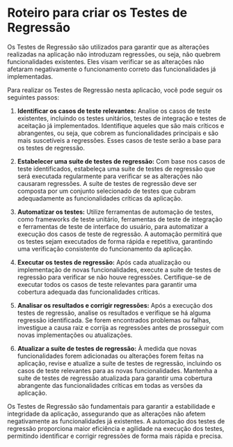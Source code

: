 # Roteiro para criar os Testes de Regressão

Os Testes de Regressão são utilizados para garantir que as alterações realizadas na aplicação não introduzam regressões, ou seja, não quebrem funcionalidades existentes. Eles visam verificar se as alterações não afetaram negativamente o funcionamento correto das funcionalidades já implementadas.

Para realizar os Testes de Regressão nesta aplicacão, você pode seguir os seguintes passos:

1. **Identificar os casos de teste relevantes:** Analise os casos de teste existentes, incluindo os testes unitários, testes de integração e testes de aceitação já implementados. Identifique aqueles que são mais críticos e abrangentes, ou seja, que cobrem as funcionalidades principais e são mais suscetíveis a regressões. Esses casos de teste serão a base para os testes de regressão.

2. **Estabelecer uma suíte de testes de regressão:** Com base nos casos de teste identificados, estabeleça uma suíte de testes de regressão que será executada regularmente para verificar se as alterações não causaram regressões. A suíte de testes de regressão deve ser composta por um conjunto selecionado de testes que cubram adequadamente as funcionalidades críticas da aplicação.

3. **Automatizar os testes:** Utilize ferramentas de automação de testes, como frameworks de teste unitário, ferramentas de teste de integração e ferramentas de teste de interface do usuário, para automatizar a execução dos casos de teste de regressão. A automação permitirá que os testes sejam executados de forma rápida e repetitiva, garantindo uma verificação consistente do funcionamento da aplicação.

4. **Executar os testes de regressão:** Após cada atualização ou implementação de novas funcionalidades, execute a suíte de testes de regressão para verificar se não houve regressões. Certifique-se de executar todos os casos de teste relevantes para garantir uma cobertura adequada das funcionalidades críticas.

5. **Analisar os resultados e corrigir regressões:** Após a execução dos testes de regressão, analise os resultados e verifique se há alguma regressão identificada. Se forem encontrados problemas ou falhas, investigue a causa raiz e corrija as regressões antes de prosseguir com novas implementações ou atualizações.

6. **Atualizar a suíte de testes de regressão:** À medida que novas funcionalidades forem adicionadas ou alterações forem feitas na aplicação, revise e atualize a suíte de testes de regressão, incluindo os casos de teste relevantes para as novas funcionalidades. Mantenha a suíte de testes de regressão atualizada para garantir uma cobertura abrangente das funcionalidades críticas em todas as versões da aplicação.

Os Testes de Regressão são fundamentais para garantir a estabilidade e integridade da aplicação, assegurando que as alterações não afetem negativamente as funcionalidades já existentes. A automação dos testes de regressão proporciona maior eficiência e agilidade na execução dos testes, permitindo identificar e corrigir regressões de forma mais rápida e precisa.
